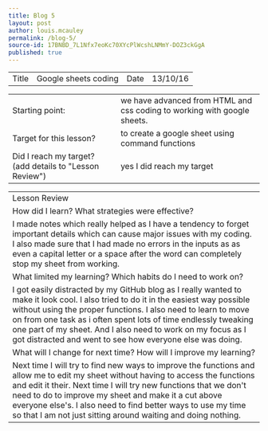 ```yaml
---
title: Blog 5
layout: post
author: louis.mcauley
permalink: /blog-5/
source-id: 17BNBD_7L1Nfx7eoKc70XYcPlWcshLNMmY-DOZ3ckGgA
published: true
---
```

<table>
  <tr>
    <td>Title</td>
    <td>Google sheets coding</td>
    <td>Date</td>
    <td>13/10/16</td>
  </tr>
</table>


<table>
  <tr>
    <td>Starting point:</td>
    <td>we have advanced from HTML and css coding to working with google sheets.</td>
  </tr>
  <tr>
    <td>Target for this lesson?</td>
    <td>to create a google sheet using command functions </td>
  </tr>
  <tr>
    <td>Did I reach my target? 
(add details to "Lesson Review")</td>
    <td> yes I did reach my target</td>
  </tr>
</table>


<table>
  <tr>
    <td>Lesson Review</td>
  </tr>
  <tr>
    <td>How did I learn? What strategies were effective? </td>
  </tr>
  <tr>
    <td>I made notes which really helped as I have a tendency to forget important details which can cause major issues with my coding. I also made sure that I had made no errors in the inputs as as even a capital letter or a space after the word can completely stop my sheet from working. </td>
  </tr>
  <tr>
    <td>What limited my learning? Which habits do I need to work on? </td>
  </tr>
  <tr>
    <td>I got easily distracted by my GitHub blog as I really wanted to make it look cool. I also tried to do it in the easiest way possible without using the proper functions.  I also need to learn to move on from one task as i often spent lots of time endlessly tweaking one part of my sheet. And I also need to work on my focus as I got distracted and went to see how everyone else was doing. </td>
  </tr>
  <tr>
    <td>What will I change for next time? How will I improve my learning?</td>
  </tr>
  <tr>
    <td>Next time I will try to find new ways to improve the functions and allow me to edit my sheet without having to access the functions and edit it their. Next time I will try new functions that we don't need to do to improve my sheet and make it a cut above everyone else's. I also need to find better ways to use my time so that I am not just sitting around waiting and doing nothing. </td>
  </tr>
</table>


